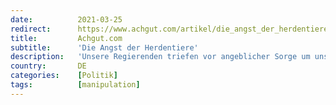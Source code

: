 ```yaml
---
date:          2021-03-25
redirect:      https://www.achgut.com/artikel/die_angst_der_herdentiere_
title:         Achgut.com
subtitle:      'Die Angst der Herdentiere'
description:   'Unsere Regierenden triefen vor angeblicher Sorge um unser Wohlergehen. Aber es sind einfach nur Angsthasen, die lediglich im Kollektiv existieren können, die keinen strategischen Fehler zugeben können, die keine wirkliche Verantwortung übernehmen wollen, die keinen Mut haben, das Offensichtliche auszusprechen. Lieber verlängern sie den Status quo auf den St. Nimmerleinstag. Die Vollkasko-Demokratie ist in der Sackgasse.'
country:       DE
categories:    [Politik]
tags:          [manipulation]
---
```

